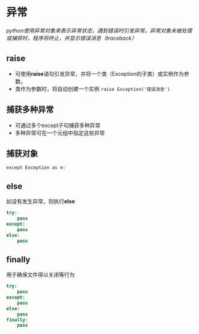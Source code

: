 # 异常
###### python使用异常对象来表示异常状态，遇到错误时引发异常。异常对象未被处理或捕获时，程序将终止，并显示错误消息（traceback）
## raise
* 可使用**raise**语句引发异常，并将一个类（Exception的子类）或实例作为参数。  
* 类作为参数时，将自动创建一个实例 `raise Exception('错误消息')`


## 捕获多种异常
* 可通过多个except子句捕获多种异常
* 多种异常可在一个元组中指定这些异常
 
## 捕获对象
`except Exception as e:`

## else
如没有发生异常，则执行**else**  
```python
try:
    pass
except:
    pass
else:
    pass
```

## finally
用于确保文件得以关闭等行为  
```python
try:
    pass
except:
    pass
else:
    pass
finally:
    pass
```

